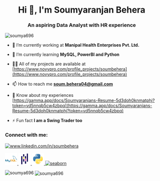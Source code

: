 <h1 align="center">Hi 👋, I'm Soumyaranjan Behera</h1>
<h3 align="center">An aspiring Data Analyst with HR experience</h3>


<p align="left"> <img src="https://komarev.com/ghpvc/?username=soumya696&label=Profile%20views&color=0e75b6&style=flat" alt="soumya696" /> </p>

- 🔭 I’m currently working at **Manipal Health Enterprises Pvt. Ltd.**

- 🌱 I’m currently learning **MySQL, PowerBI and Python**

- 👨‍💻 All of my projects are available at [https://www.novypro.com/profile_projects/soumbehera](https://www.novypro.com/profile_projects/soumbehera)

- 📫 How to reach me **soum.behera04@gmail.com**

- 📄 Know about my experiences [https://gamma.app/docs/Soumyaranjans-Resume-5d3doh0knmatphj?token=vd5nnqb5cw4zbpq](https://gamma.app/docs/Soumyaranjans-Resume-5d3doh0knmatphj?token=vd5nnqb5cw4zbpq)

- ⚡ Fun fact **I am a Swing Trader too**

<h3 align="left">Connect with me:</h3>
<p align="left">
<a href="https://linkedin.com/in/www.linkedin.com/in/soumbehera" target="blank"><img align="center" src="https://raw.githubusercontent.com/rahuldkjain/github-profile-readme-generator/master/src/images/icons/Social/linked-in-alt.svg" alt="www.linkedin.com/in/soumbehera" height="30" width="40" /></a>
</p>

<p align="left"> <a href="https://www.mysql.com/" target="_blank" rel="noreferrer"> <img src="https://raw.githubusercontent.com/devicons/devicon/master/icons/mysql/mysql-original-wordmark.svg" alt="mysql" width="40" height="40"/> </a> <a href="https://pandas.pydata.org/" target="_blank" rel="noreferrer"> <img src="https://raw.githubusercontent.com/devicons/devicon/2ae2a900d2f041da66e950e4d48052658d850630/icons/pandas/pandas-original.svg" alt="pandas" width="40" height="40"/> </a> <a href="https://www.python.org" target="_blank" rel="noreferrer"> <img src="https://raw.githubusercontent.com/devicons/devicon/master/icons/python/python-original.svg" alt="python" width="40" height="40"/> </a> <a href="https://seaborn.pydata.org/" target="_blank" rel="noreferrer"> <img src="https://seaborn.pydata.org/_images/logo-mark-lightbg.svg" alt="seaborn" width="40" height="40"/> </a> </p>

<p><img align="left" src="https://github-readme-stats.vercel.app/api/top-langs?username=soumya696&show_icons=true&locale=en&layout=compact" alt="soumya696" /></p>

<p>&nbsp;<img align="center" src="https://github-readme-stats.vercel.app/api?username=soumya696&show_icons=true&locale=en" alt="soumya696" /></p>
